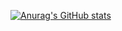 [![Anurag's GitHub stats](https://github-readme-stats.vercel.app/api?username=Zimuawa)](https://github.com/anuraghazra/github-readme-stats)
